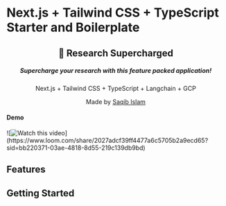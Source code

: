 # Next.js + Tailwind CSS + TypeScript Starter and Boilerplate

<div align="center">
  <h2>🔋 Research Supercharged</h2>
  <h5>Supercharge your research with this feature packed application!</h5>
  <p>Next.js + Tailwind CSS + TypeScript + Langchain + GCP</p>
  <p>Made by <a href="https://saqib-islam.com">Saqib Islam</a></p>


</div>

  
<h4>Demo</h4>

![![Watch this video]("https://cdn.loom.com/sessions/thumbnails/2027adcf39ff4477a6c5705b2a9ecd65-1717449312718-with-play.gif")](https://www.loom.com/share/2027adcf39ff4477a6c5705b2a9ecd65?sid=bb220371-03ae-4818-8d55-219c139db9bd)



## Features



## Getting Started

